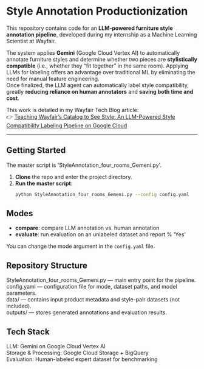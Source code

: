# Style Annotation Productionization

This repository contains code for an **LLM-powered furniture style annotation pipeline**, 
developed during my internship as a Machine Learning Scientist at Wayfair.  

The system applies **Gemini** (Google Cloud Vertex AI) to automatically annotate furniture 
styles and determine whether two pieces are **stylistically compatible** 
(i.e., whether they “fit together” in the same room). Applying LLMs for labeling offers an advantage over traditional ML by eliminating the need for manual feature engineering.   
Once finalized, the LLM agent can automatically label style compatibility, greatly **reducing reliance on human annotators** and **saving both time and cost**.

This work is detailed in my Wayfair Tech Blog article:  
👉 [Teaching Wayfair’s Catalog to See Style: An LLM-Powered Style Compatibility Labeling Pipeline on Google Cloud](https://www.aboutwayfair.com/careers/tech-blog/teaching-wayfairs-catalog-to-see-style-an-llm-powered-style-compatibility-labeling-pipeline-on-google-cloud)

---

## Getting Started
The master script is 'StyleAnnotation_four_rooms_Gemeni.py'.  
1. **Clone** the repo and enter the project directory.
3. **Run the master script**:
   ```bash
   python StyleAnnotation_four_rooms_Gemeni.py --config config.yaml


## Modes
- **compare**: compare LLM annotation vs. human annotation
- **evaluate**: run evaluation on an unlabeled dataset and report % 'Yes'

You can change the mode argument in the `config.yaml` file.

## Repository Structure  
StyleAnnotation_four_rooms_Gemeni.py — main entry point for the pipeline.  
config.yaml — configuration file for mode, dataset paths, and model parameters.  
data/ — contains input product metadata and style-pair datasets (not included).  
outputs/ — stores generated annotations and evaluation results.  

## Tech Stack  
LLM: Gemini on Google Cloud Vertex AI  
Storage & Processing: Google Cloud Storage + BigQuery  
Evaluation: Human-labeled expert dataset for benchmarking


 

